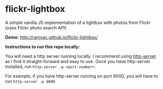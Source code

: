 # flickr-lightbox

A simple vanilla JS implementation of a lightbox with photos from Flickr (uses Flickr photo search API)

**Demo**: http://ramyac.github.io/flickr-lightbox/

**Instructions to run this repo locally:**

You will need a http server running locally. I recommend using [http-server](https://github.com/indexzero/http-server) as I find it straight-forward and easy to use. Once you have http-server installed, run `http-server -p <port-number>`. 

For example, if you have http-server running on port 8000, you will have to run `http-server -p 8000`
